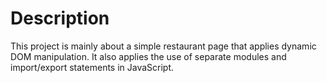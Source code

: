# Description
This project is mainly about a simple restaurant page that applies dynamic DOM manipulation. It also applies the use of separate modules and import/export statements in JavaScript.